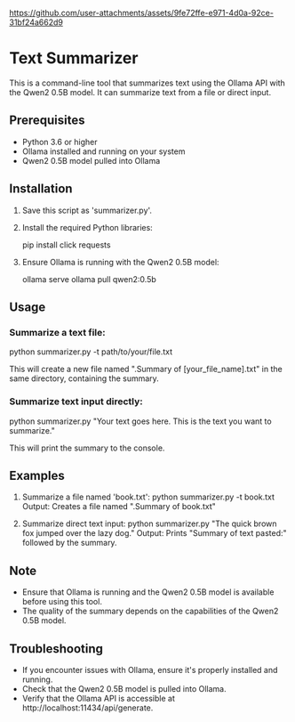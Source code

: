 
https://github.com/user-attachments/assets/9fe72ffe-e971-4d0a-92ce-31bf24a662d9

# Text Summarizer

This is a command-line tool that summarizes text using the Ollama API with the Qwen2 0.5B model. 
It can summarize text from a file or direct input.

## Prerequisites

- Python 3.6 or higher
- Ollama installed and running on your system
- Qwen2 0.5B model pulled into Ollama

## Installation

1. Save this script as 'summarizer.py'.

2. Install the required Python libraries:

   pip install click requests

3. Ensure Ollama is running with the Qwen2 0.5B model:

   ollama serve
   ollama pull qwen2:0.5b

## Usage

### Summarize a text file:

python summarizer.py -t path/to/your/file.txt

This will create a new file named ".Summary of [your_file_name].txt" in the same directory, containing the summary.

### Summarize text input directly:

python summarizer.py "Your text goes here. This is the text you want to summarize."

This will print the summary to the console.

## Examples

1. Summarize a file named 'book.txt':
   python summarizer.py -t book.txt
   Output: Creates a file named ".Summary of book.txt"

2. Summarize direct text input:
   python summarizer.py "The quick brown fox jumped over the lazy dog."
   Output: Prints "Summary of text pasted:" followed by the summary.

## Note

- Ensure that Ollama is running and the Qwen2 0.5B model is available before using this tool.
- The quality of the summary depends on the capabilities of the Qwen2 0.5B model.

## Troubleshooting

- If you encounter issues with Ollama, ensure it's properly installed and running.
- Check that the Qwen2 0.5B model is pulled into Ollama.
- Verify that the Ollama API is accessible at http://localhost:11434/api/generate.
